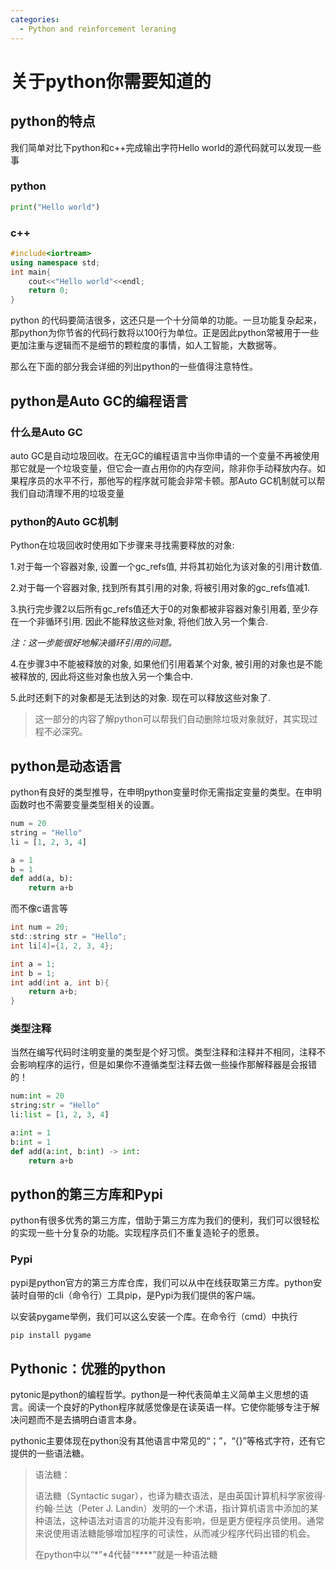 ```yaml
---
categories:
  - Python and reinforcement leraning
---
```

# 关于python你需要知道的

## python的特点

我们简单对比下python和c++完成输出字符Hello world的源代码就可以发现一些事

### python

```python
print("Hello world")
```

### c++



```cpp
#include<iortream>
using namespace std;
int main{
    cout<<"Hello world"<<endl;
    return 0;
}
```

python 的代码要简洁很多，这还只是一个十分简单的功能。一旦功能复杂起来，那python为你节省的代码行数将以100行为单位。正是因此python常被用于一些更加注重与逻辑而不是细节的颗粒度的事情，如人工智能，大数据等。

那么在下面的部分我会详细的列出python的一些值得注意特性。

## python是Auto GC的编程语言

### 什么是Auto GC

auto GC是自动垃圾回收。在无GC的编程语言中当你申请的一个变量不再被使用那它就是一个垃圾变量，但它会一直占用你的内存空间，除非你手动释放内存。如果程序员的水平不行，那他写的程序就可能会非常卡顿。那Auto GC机制就可以帮我们自动清理不用的垃圾变量

### python的Auto GC机制

Python在垃圾回收时使用如下步骤来寻找需要释放的对象:

1.对于每一个容器对象, 设置一个gc_refs值, 并将其初始化为该对象的引用计数值.

2.对于每一个容器对象, 找到所有其引用的对象, 将被引用对象的gc_refs值减1.

3.执行完步骤2以后所有gc_refs值还大于0的对象都被非容器对象引用着, 至少存在一个非循环引用. 因此不能释放这些对象, 将他们放入另一个集合.

*注：这一步能很好地解决循环引用的问题。*

4.在步骤3中不能被释放的对象, 如果他们引用着某个对象, 被引用的对象也是不能被释放的, 因此将这些对象也放入另一个集合中.

5.此时还剩下的对象都是无法到达的对象. 现在可以释放这些对象了.

> 这一部分的内容了解python可以帮我们自动删除垃圾对象就好，其实现过程不必深究。

## python是动态语言

python有良好的类型推导，在申明python变量时你无需指定变量的类型。在申明函数时也不需要变量类型相关的设置。

```python
num = 20
string = "Hello"
li = [1, 2, 3, 4]

a = 1
b = 1
def add(a, b):
    return a+b
```

而不像c语言等

``` c
int num = 20;
std::string str = "Hello";
int li[4]={1, 2, 3, 4};

int a = 1;
int b = 1;
int add(int a, int b){
    return a+b;
}
```

### 类型注释

当然在编写代码时注明变量的类型是个好习惯。类型注释和注释并不相同，注释不会影响程序的运行，但是如果你不遵循类型注释去做一些操作那解释器是会报错的！

```python
num:int = 20
string:str = "Hello"
li:list = [1, 2, 3, 4]

a:int = 1
b:int = 1
def add(a:int, b:int) -> int:
    return a+b
```

## python的第三方库和Pypi

python有很多优秀的第三方库，借助于第三方库为我们的便利，我们可以很轻松的实现一些十分复杂的功能。实现程序员们不重复造轮子的愿景。

### Pypi

pypi是python官方的第三方库仓库，我们可以从中在线获取第三方库。python安装时自带的cli（命令行）工具pip，是Pypi为我们提供的客户端。

以安装pygame举例，我们可以这么安装一个库。在命令行（cmd）中执行

```cmd
pip install pygame
```



## Pythonic：优雅的python

pytonic是python的编程哲学。python是一种代表简单主义简单主义思想的语言。阅读一个良好的Python程序就感觉像是在读英语一样。它使你能够专注于解决问题而不是去搞明白语言本身。

pythonic主要体现在python没有其他语言中常见的“；”，“{}”等格式字符，还有它提供的一些语法糖。

> 语法糖：
>
> 语法糖（Syntactic sugar），也译为糖衣语法，是由英国计算机科学家彼得·约翰·兰达（Peter J. Landin）发明的一个术语，指计算机语言中添加的某种语法，这种语法对语言的功能并没有影响，但是更方便程序员使用。通常来说使用语法糖能够增加程序的可读性，从而减少程序代码出错的机会。
>
> 在python中以“\*”\*4代替“\****”就是一种语法糖

